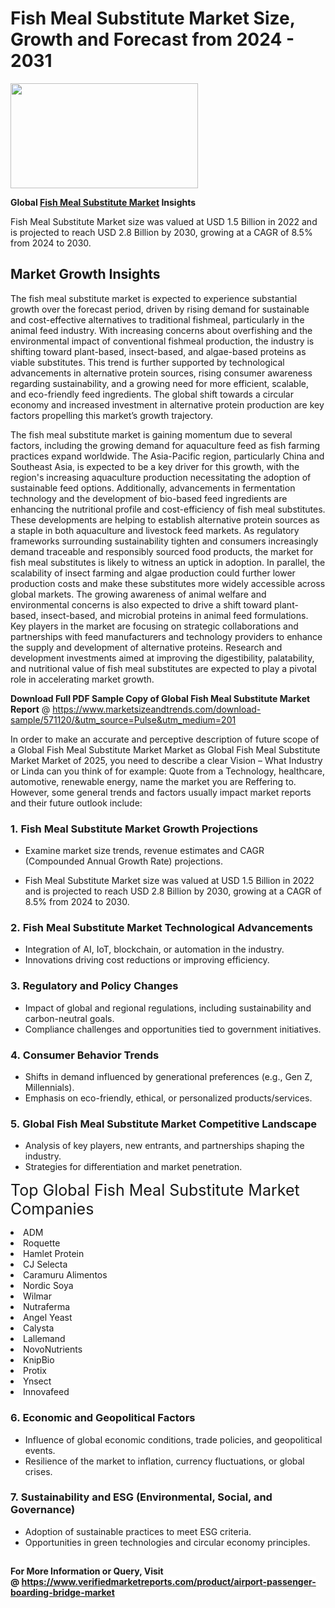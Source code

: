 <H1>Fish Meal Substitute Market Size, Growth and Forecast from 2024 - 2031</H1><img class="aligncenter size-medium wp-image-584254" src="https://thirdeyenews.in/wp-content/uploads/2024/09/Global-Market-Research-300x168.jpeg" alt="" width="300" height="168" /><p><strong>Global&nbsp;<a href="https://www.marketsizeandtrends.com/download-sample/571120/&amp;utm_source=Pulse&amp;utm_medium=201">Fish Meal Substitute Market</a> Insights</strong></p><p>Fish Meal Substitute Market size was valued at USD 1.5 Billion in 2022 and is projected to reach USD 2.8 Billion by 2030, growing at a CAGR of 8.5% from 2024 to 2030.</p><p><h2>Market Growth Insights</h2> <p>The fish meal substitute market is expected to experience substantial growth over the forecast period, driven by rising demand for sustainable and cost-effective alternatives to traditional fishmeal, particularly in the animal feed industry. With increasing concerns about overfishing and the environmental impact of conventional fishmeal production, the industry is shifting toward plant-based, insect-based, and algae-based proteins as viable substitutes. This trend is further supported by technological advancements in alternative protein sources, rising consumer awareness regarding sustainability, and a growing need for more efficient, scalable, and eco-friendly feed ingredients. The global shift towards a circular economy and increased investment in alternative protein production are key factors propelling this market’s growth trajectory. </p> <p>The fish meal substitute market is gaining momentum due to several factors, including the growing demand for aquaculture feed as fish farming practices expand worldwide. The Asia-Pacific region, particularly China and Southeast Asia, is expected to be a key driver for this growth, with the region's increasing aquaculture production necessitating the adoption of sustainable feed options. Additionally, advancements in fermentation technology and the development of bio-based feed ingredients are enhancing the nutritional profile and cost-efficiency of fish meal substitutes. These developments are helping to establish alternative protein sources as a staple in both aquaculture and livestock feed markets. As regulatory frameworks surrounding sustainability tighten and consumers increasingly demand traceable and responsibly sourced food products, the market for fish meal substitutes is likely to witness an uptick in adoption. In parallel, the scalability of insect farming and algae production could further lower production costs and make these substitutes more widely accessible across global markets. The growing awareness of animal welfare and environmental concerns is also expected to drive a shift toward plant-based, insect-based, and microbial proteins in animal feed formulations. Key players in the market are focusing on strategic collaborations and partnerships with feed manufacturers and technology providers to enhance the supply and development of alternative proteins. Research and development investments aimed at improving the digestibility, palatability, and nutritional value of fish meal substitutes are expected to play a pivotal role in accelerating market growth. </p><p><span class=""><strong>Download Full PDF Sample Copy of Global Fish Meal Substitute Market Report</strong> @ <a href="https://www.marketsizeandtrends.com/download-sample/571120/&amp;utm_source=Pulse&amp;utm_medium=201" target="_blank">https://www.marketsizeandtrends.com/download-sample/571120/&amp;utm_source=Pulse&amp;utm_medium=201</a></span></p><p>In order to make an accurate and perceptive description of future scope of a Global&nbsp;Fish Meal Substitute Market Market as Global&nbsp;Fish Meal Substitute Market Market of 2025, you need to describe a clear Vision &ndash; What Industry or Linda can you think of for example: Quote from a Technology, healthcare, automotive, renewable energy, name the market you are Reffering to. However, some general trends and factors usually impact market reports and their future outlook include:</p><h3>1.&nbsp;<strong>Fish Meal Substitute Market Growth Projections</strong></h3><ul><li>Examine market size trends, revenue estimates and CAGR (Compounded Annual Growth Rate) projections.</li><li><p>Fish Meal Substitute Market size was valued at USD 1.5 Billion in 2022 and is projected to reach USD 2.8 Billion by 2030, growing at a CAGR of 8.5% from 2024 to 2030.</p></li></ul><h3>2.&nbsp;<strong>Fish Meal Substitute Market Technological Advancements</strong></h3><ul><li>Integration of AI, IoT, blockchain, or automation in the industry.</li><li>Innovations driving cost reductions or improving efficiency.</li></ul><h3>3.&nbsp;<strong>Regulatory and Policy Changes</strong></h3><ul><li>Impact of global and regional regulations, including sustainability and carbon-neutral goals.</li><li>Compliance challenges and opportunities tied to government initiatives.</li></ul><h3>4.&nbsp;<strong>Consumer Behavior Trends</strong></h3><ul><li>Shifts in demand influenced by generational preferences (e.g., Gen Z, Millennials).</li><li>Emphasis on eco-friendly, ethical, or personalized products/services.</li></ul><h3>5.&nbsp;<strong>Global Fish Meal Substitute Market Competitive Landscape</strong></h3><ul><li>Analysis of key players, new entrants, and partnerships shaping the industry.</li><li>Strategies for differentiation and market penetration.</li></ul><p data-pm-slice="1 1 []"><span style="color: inherit; font-family: inherit; font-size: 25px;">Top Global Fish Meal Substitute Market Companies</span></p><div class="" data-test-id=""><p><li>ADM</li><li> Roquette</li><li> Hamlet Protein</li><li> CJ Selecta</li><li> Caramuru Alimentos</li><li> Nordic Soya</li><li> Wilmar</li><li> Nutraferma</li><li> Angel Yeast</li><li> Calysta</li><li> Lallemand</li><li> NovoNutrients</li><li> KnipBio</li><li> Protix</li><li> Ynsect</li><li> Innovafeed</li></p></div><h3>6.&nbsp;<strong>Economic and Geopolitical Factors</strong></h3><ul><li>Influence of global economic conditions, trade policies, and geopolitical events.</li><li>Resilience of the market to inflation, currency fluctuations, or global crises.</li></ul><h3>7.&nbsp;<strong>Sustainability and ESG (Environmental, Social, and Governance)</strong></h3><ul><li>Adoption of sustainable practices to meet ESG criteria.</li><li>Opportunities in green technologies and circular economy principles.</li></ul><h2><strong style="font-size: 14px;">For More Information or Query, Visit @&nbsp;</strong><a style="background-color: #ffffff; font-size: 14px;" href="https://www.marketsizeandtrends.com/report/fish-meal-substitute-market/" target="_blank">https://www.verifiedmarketreports.com/product/airport-passenger-boarding-bridge-market</a></h2>
